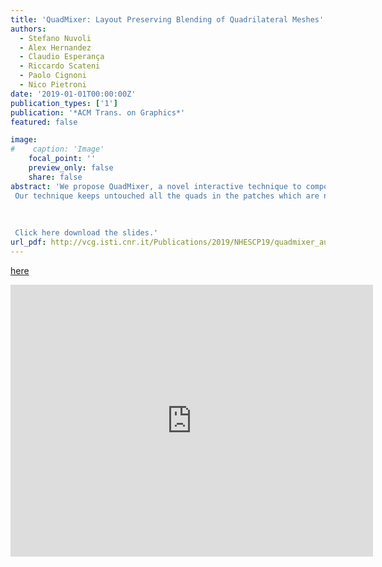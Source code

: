 ```yaml
---
title: 'QuadMixer: Layout Preserving Blending of Quadrilateral Meshes'
authors:
  - Stefano Nuvoli
  - Alex Hernandez
  - Claudio Esperança
  - Riccardo Scateni
  - Paolo Cignoni
  - Nico Pietroni
date: '2019-01-01T00:00:00Z'
publication_types: ['1']
publication: '*ACM Trans. on Graphics*'
featured: false

image:
#    caption: 'Image'
    focal_point: ''
    preview_only: false
    share: false
abstract: 'We propose QuadMixer, a novel interactive technique to compose quad mesh components preserving the majority of the original layouts. Quad Layout is a crucial property for many applications since it conveys important information that would otherwise be destroyed by techniques that aim only at preserving shape. Our technique keeps untouched all the quads in the patches which are not involved in the blending. We  rst perform robust boolean operations on the corresponding triangle meshes. Then we use this result to identify and build new surface patches for small regions neighboring the intersection curves. These blending patches are carefully quadrangulated respecting boundary constraints and stitched back to the untouched parts of the original models. The resulting mesh preserves the designed edge  ow that, by construction, is captured and incorporated to the new quads as much as possible. We present our technique in an interactive tool to show its usability and robustness.    Click here download the slides.'
url_pdf: http://vcg.isti.cnr.it/Publications/2019/NHESCP19/quadmixer_author_version.pdf
---
```

[here](http://vcg.isti.cnr.it/Publicstions/2019/NHESCP19/quadmixer.pptx)

<iframe width="580" height="435" src="https://www.youtube.com/embed/mOgC8lFE6tI" frameborder="0" allow="accelerometer; autoplay; encrypted-media; gyroscope; picture-in-picture" frameborder="0" allowfullscreen>

